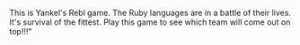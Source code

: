 This is Yankel's Rebl game. The Ruby languages are in a battle of their lives. It's survival of the fittest. Play this game to see which team will come out on top!!!"
